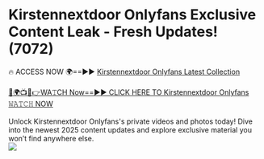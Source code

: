 # Kirstennextdoor Onlyfans Exclusive Content Leak - Fresh Updates! (7072)

🔥 ACCESS NOW 🌍==►► <a href="https://tinyurl.com/kvy9nzfs" rel="nofollow">Kirstennextdoor Onlyfans Latest Collection</a>
<br><br>
[🔴🌍📺📱👉WA𝚃CH Now==►► CLICK HERE TO Kirstennextdoor Onlyfans 𝚆𝙰𝚃𝙲𝙷 NOW](https://tinyurl.com/kvy9nzfs)
<br><br>
Unlock Kirstennextdoor Onlyfans's private videos and photos today! Dive into the newest 2025 content updates and explore exclusive material you won’t find anywhere else.
<br>
<a href="https://tinyurl.com/kvy9nzfs" rel="nofollow" data-target="animated-image.originalLink"><img src="https://camo.githubusercontent.com/8a4f000d20f83aca3bf7ec5f350d767afa0574a8a352519fd8cfa583a6f93a33/68747470733a2f2f692e696d6775722e636f6d2f644a486b345a712e676966" data-canonical-src="https://i.imgur.com/dJHk4Zq.gif" style="max-width: 100%; display: inline-block;" data-target="animated-image.originalImage"></a>
<br>
